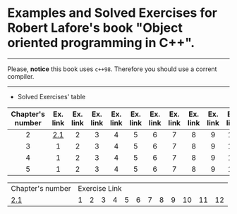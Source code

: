 # Examples and Solved Exercises for Robert Lafore's book "Object oriented programming in C++".

---

Please, **notice** this book uses `c++98`. Therefore you should use a corrent compiler.

---

* Solved Exercises' table

| Chapter's number | Ex. link | Ex. link | Ex. link | Ex. link | Ex. link | Ex. link | Ex. link | Ex. link | Ex. link | Ex. link | Ex. link | Ex. link |
| :---: | :---: | :---: | :---: | :---: | :---: | :---: | :---: | :---: | :---: | :---: | :---: | :---: |
| 2 | [2.1](https://github.com/OmarCyberKhayyam/Robert-Lafore-OOP-in-Cpp-Examples-and-solved-Exercises/blob/main/Exercises/2%20C%2B%2B%20Programming%20Basics/Exercise%202.1.cpp) | 2 | 3 | 4 | 5 | 6 | 7  | 8 | 9 | 10 | 11 | 12 |
| 3 | 1 | 2 | 3 | 4 | 5 | 6 | 7  | 8 | 9 | 10 | 11 | 12 |
| 4 | 1 | 2 | 3 | 4 | 5 | 6 | 7  | 8 | 9 | 10 | 11 | 12 |
| 5 | 1 | 2 | 3 | 4 | 5 | 6 | 7  | 8 | 9 | 10 | 11 | 12 |

<table>
    <tr>
        <td>Chapter's number</td> <td colspan="12">Exercise Link</td>
    </tr>
    <tr>
        <td>
         <a href="/Exercises/2%20C%2B%2B%20Programming%20Basics/Exercise%202.1.cpp">2.1</a>  
        </td>
        <td>1</td> <td>2</td> <td>3</td> <td>4</td> <td>5</td> <td>6</td> <td>7</td> <td>8</td> <td>9</td> <td>10</td> <td>11</td> <td>12</td>
    </tr>
</table>
